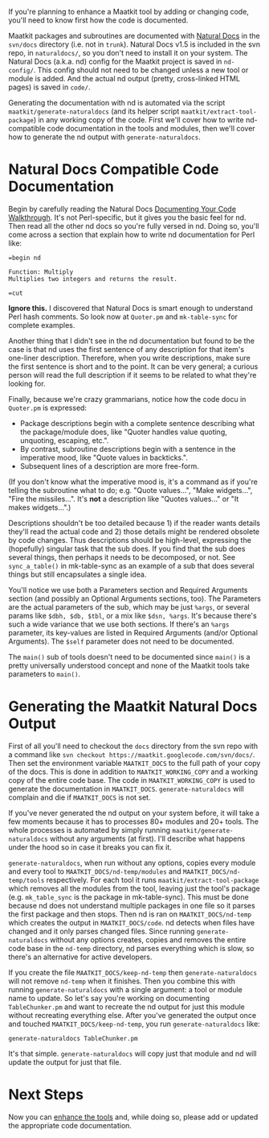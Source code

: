 If you're planning to enhance a Maatkit tool by adding or changing code, you'll need to know first how the code is documented.

Maatkit packages and subroutines are documented with [Natural Docs](http://www.naturaldocs.org/) in the `svn/docs` directory (i.e. not in `trunk`).  Natural Docs v1.5 is included in the svn repo, in `naturaldocs/`, so you don't need to install it on your system.  The Natural Docs (a.k.a. nd) config for the Maatkit project is saved in `nd-config/`.  This config should not need to be changed unless a new tool or module is added.  And the actual nd output (pretty, cross-linked HTML pages) is saved in `code/`.

Generating the documentation with nd is automated via the script `maatkit/generate-naturaldocs` (and its helper script `maatkit/extract-tool-package`) in any working copy of the code.  First we'll cover how to write nd-compatible code documentation in the tools and modules, then we'll cover how to generate the nd output with `generate-naturaldocs`.

# Natural Docs Compatible Code Documentation #

Begin by carefully reading the Natural Docs [Documenting Your Code Walkthrough](http://naturaldocs.org/documenting/walkthrough.html).  It's not Perl-specific, but it gives you the basic feel for nd.  Then read all the other nd docs so you're fully versed in nd.  Doing so, you'll come across a section that explain how to write nd documentation for Perl like:

```
=begin nd

Function: Multiply
Multiplies two integers and returns the result.

=cut
```

**Ignore this.**  I discovered that Natural Docs is smart enough to understand Perl hash comments.  So look now at `Quoter.pm` and `mk-table-sync` for complete examples.

Another thing that I didn't see in the nd documentation but found to be the case is that nd uses the first sentence of any description for that item's one-liner description.  Therefore, when you write descriptions, make sure the first sentence is short and to the point.  It can be very general; a curious person will read the full description if it seems to be related to what they're looking for.

Finally, because we're crazy grammarians, notice how the code docu in `Quoter.pm` is expressed:

  * Package descriptions begin with a complete sentence describing what the package/module does, like "Quoter handles value quoting, unquoting, escaping, etc.".
  * By contrast, subroutine descriptions begin with a sentence in the imperative mood, like "Quote values in backticks.".
  * Subsequent lines of a description are more free-form.

(If you don't know what the imperative mood is, it's a command as if you're telling the subroutine what to do; e.g. "Quote values...", "Make widgets...", "Fire the missiles...".  It's **not** a description like "Quotes values..." or "It makes widgets...".)

Descriptions shouldn't be too detailed because 1) if the reader wants details they'll read the actual code and 2) those details might be rendered obsolete by code changes.  Thus descriptions should be high-level, expressing the (hopefully) singular task that the sub does.  If you find that the sub does several things, then perhaps it needs to be decomposed, or not.  See `sync_a_table()` in mk-table-sync as an example of a sub that does several things but still encapsulates a single idea.

You'll notice we use both a Parameters section and Required Arguments section (and possibly an Optional Arguments sections, too).  The Parameters are the actual parameters of the sub, which may be just `%args`, or several params like `$dbh, $db, $tbl`, or a mix like `$dsn, %args`.  It's because there's such a wide variance that we use both sections.  If there's an `%args` parameter, its key-values are listed in Required Arguments (and/or Optional Arguments).  The `$self` parameter does not need to be documented.

The `main()` sub of tools doesn't need to be documented since `main()` is a pretty universally understood concept and none of the Maatkit tools take parameters to `main()`.

# Generating the Maatkit Natural Docs Output #

First of all you'll need to checkout the `docs` directory from the svn repo with a command like `svn checkout https://maatkit.googlecode.com/svn/docs/`.  Then set the environment variable `MAATKIT_DOCS` to the full path of your copy of the docs.  This is done in addition to `MAATKIT_WORKING_COPY` and a working copy of the entire code base.  The code in `MAATKIT_WORKING_COPY` is used to generate the documentation in `MAATKIT_DOCS`.  `generate-naturaldocs` will complain and die if `MAATKIT_DOCS` is not set.

If you've never generated the nd output on your system before, it will take a few moments because it has to processes 80+ modules and 20+ tools.  The whole processes is automated by simply running `maatkit/generate-naturaldocs` without any arguments (at first).  I'll describe what happens under the hood so in case it breaks you can fix it.

`generate-naturaldocs`, when run without any options, copies every module and every tool to `MAATKIT_DOCS/nd-temp/modules` and `MAATKIT_DOCS/nd-temp/tools` respectively.  For each tool it runs `maatkit/extract-tool-package` which removes all the modules from the tool, leaving just the tool's package (e.g. `mk_table_sync` is the package in mk-table-sync).  This must be done because nd does not understand multiple packages in one file so it parses the first package and then stops.  Then nd is ran on `MAATKIT_DOCS/nd-temp` which creates the output in `MAATKIT_DOCS/code`.  nd detects when files have changed and it only parses changed files.  Since running `generate-naturaldocs` without any options creates, copies and removes the entire code base in the `nd-temp` directory, nd parses everything which is slow, so there's an alternative for active developers.

If you create the file `MAATKIT_DOCS/keep-nd-temp` then `generate-naturaldocs` will not remove `nd-temp` when it finishes.  Then you combine this with running `generate-naturaldocs` with a single argument: a tool or module name to update.  So let's say you're working on documenting `TableChunker.pm` and want to recreate the nd output for just this module without recreating everything else.  After you've generated the output once and touched `MAATKIT_DOCS/keep-nd-temp`, you run `generate-naturaldocs` like:
```
generate-naturaldocs TableChunker.pm
```
It's that simple.  `generate-naturaldocs` will copy just that module and nd will update the output for just that file.

# Next Steps #

Now you can [enhance the tools](EnhancingTools.md) and, while doing so, please add or updated the appropriate code documentation.